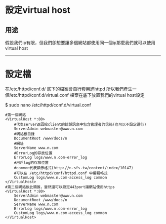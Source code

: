 # 設定virtual host
## 用途
假設我們ip有限，但我們卻想要讓多個網站都使用同一個ip那麼我們就可以使用virtual host
___
# 設定檔
在/etc/httpd/conf.d/ 底下的檔案會自行套用進httpd
所以我們產生一個/etc/httpd/conf.d/virtual.conf 檔案在底下放置我們的virtual host設定


$ sudo nano /etc/httpd/conf.d/virtual.conf
```
#第一個網站
<VirtualHost *:80>
    #代表server返回給client的錯誤訊息中包含管理者的信箱(也可以不設定這行)
    ServerAdmin webmaster@www.n.com
    #網站根目錄
    DocumentRoot /www/docs/n
    #網址
    ServerName www.n.com
    #ErrorLog的存放位置
    ErrorLog logs/www.n.com-error_log
    #用戶log的存放位置
    #common代表顯示格式(http://n.sfs.tw/content/index/10147)
    #可以在 /etc/httpd/conf/httpd.conf 中編輯格式
    CustomLog logs/www.n.com-access_log common
</VirtualHost>
#第二個網站依此類推，當然還可以設定443port讓網站使用https
<VirtualHost *:80>
    ServerAdmin webmaster@www.n.com
    DocumentRoot /www/docs/n
    ServerName www.n.com
    ErrorLog logs/www.n.com-error_log
    CustomLog logs/www.n.com-access_log common
</VirtualHost>
```


